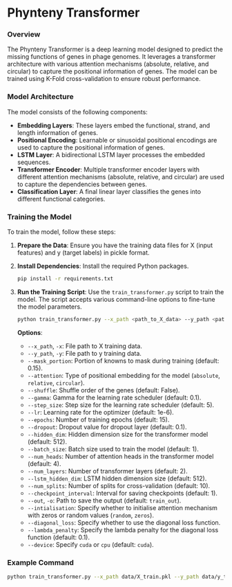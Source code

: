 # Phynteny Transformer

### Overview

The Phynteny Transformer is a deep learning model designed to predict the missing functions of genes in phage genomes. It leverages a transformer architecture with various attention mechanisms (absolute, relative, and circular) to capture the positional information of genes. The model can be trained using K-Fold cross-validation to ensure robust performance.

### Model Architecture

The model consists of the following components:
- **Embedding Layers**: These layers embed the functional, strand, and length information of genes.
- **Positional Encoding**: Learnable or sinusoidal positional encodings are used to capture the positional information of genes.
- **LSTM Layer**: A bidirectional LSTM layer processes the embedded sequences.
- **Transformer Encoder**: Multiple transformer encoder layers with different attention mechanisms (absolute, relative, and circular) are used to capture the dependencies between genes.
- **Classification Layer**: A final linear layer classifies the genes into different functional categories.

### Training the Model

To train the model, follow these steps:

1. **Prepare the Data**: Ensure you have the training data files for X (input features) and y (target labels) in pickle format.

2. **Install Dependencies**: Install the required Python packages.
    ```bash
    pip install -r requirements.txt
    ```

3. **Run the Training Script**: Use the `train_transformer.py` script to train the model. The script accepts various command-line options to fine-tune the model parameters.

    ```bash
    python train_transformer.py --x_path <path_to_X_data> --y_path <path_to_y_data> [OPTIONS]
    ```

    **Options**:
    - `--x_path`, `-x`: File path to X training data.
    - `--y_path`, `-y`: File path to y training data.
    - `--mask_portion`: Portion of knowns to mask during training (default: 0.15).
    - `--attention`: Type of positional embedding for the model (`absolute`, `relative`, `circular`).
    - `--shuffle`: Shuffle order of the genes (default: False).
    - `--gamma`: Gamma for the learning rate scheduler (default: 0.1).
    - `--step_size`: Step size for the learning rate scheduler (default: 5).
    - `--lr`: Learning rate for the optimizer (default: 1e-6).
    - `--epochs`: Number of training epochs (default: 15).
    - `--dropout`: Dropout value for dropout layer (default: 0.1).
    - `--hidden_dim`: Hidden dimension size for the transformer model (default: 512).
    - `--batch_size`: Batch size used to train the model (default: 1).
    - `--num_heads`: Number of attention heads in the transformer model (default: 4).
    - `--num_layers`: Number of transformer layers (default: 2).
    - `--lstm_hidden_dim`: LSTM hidden dimension size (default: 512).
    - `--num_splits`: Number of splits for cross-validation (default: 10).
    - `--checkpoint_interval`: Interval for saving checkpoints (default: 1).
    - `--out`, `-o`: Path to save the output (default: `train_out`).
    - `--intialisation`: Specify whether to initialise attention mechanism with zeros or random values (`random`, `zeros`).
    - `--diagonal_loss`: Specify whether to use the diagonal loss function.
    - `--lambda_penalty`: Specify the lambda penalty for the diagonal loss function (default: 0.1).
    - `--device`: Specify `cuda` or `cpu` (default: `cuda`).

### Example Command

```bash
python train_transformer.py --x_path data/X_train.pkl --y_path data/y_train.pkl --attention circular --epochs 20 --batch_size 16 --num_heads 8 --hidden_dim 1024 --out results/
